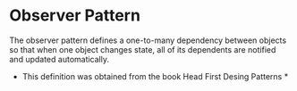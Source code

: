 # Observer Pattern

The observer pattern defines a one-to-many dependency between objects so that when one object changes state,
all of its dependents are notified and updated automatically.


* This definition was obtained from the book Head First Desing Patterns *